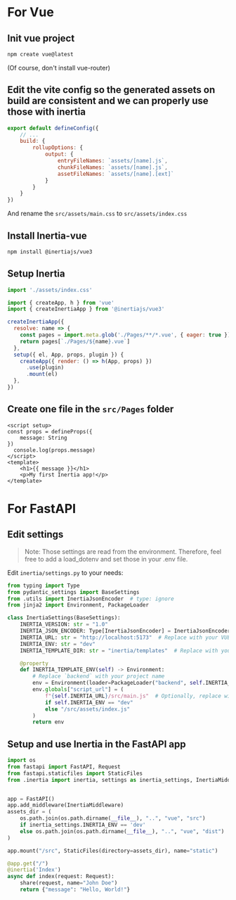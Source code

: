 # For Vue
## Init vue project

```bash
npm create vue@latest
```
(Of course, don't install vue-router)

## Edit the vite config so the generated assets on build are consistent and we can properly use those with inertia
```js
export default defineConfig({
    // ...
    build: {
        rollupOptions: {
            output: {
                entryFileNames: `assets/[name].js`,
                chunkFileNames: `assets/[name].js`,
                assetFileNames: `assets/[name].[ext]`
            }
        }
    }
})
```
And rename the `src/assets/main.css` to `src/assets/index.css`

## Install Inertia-vue
```bash
npm install @inertiajs/vue3
```

## Setup Inertia
```js
import './assets/index.css'

import { createApp, h } from 'vue'
import { createInertiaApp } from '@inertiajs/vue3'

createInertiaApp({
  resolve: name => {
    const pages = import.meta.glob('./Pages/**/*.vue', { eager: true })
    return pages[`./Pages/${name}.vue`]
  },
  setup({ el, App, props, plugin }) {
    createApp({ render: () => h(App, props) })
      .use(plugin)
      .mount(el)
  },
})
```

## Create one file in the `src/Pages` folder
```vue
<script setup>
const props = defineProps({
    message: String
})
  console.log(props.message)
</script>
<template>
    <h1>{{ message }}</h1>
    <p>My first Inertia app!</p>
</template>
```

# For FastAPI
## Edit settings
> Note:
> Those settings are read from the environment.
> Therefore, feel free to add a load_dotenv and set those in your .env file.

Edit `inertia/settings.py` to your needs:
```python
from typing import Type
from pydantic_settings import BaseSettings
from .utils import InertiaJsonEncoder  # type: ignore
from jinja2 import Environment, PackageLoader

class InertiaSettings(BaseSettings):
    INERTIA_VERSION: str = "1.0"
    INERTIA_JSON_ENCODER: Type[InertiaJsonEncoder] = InertiaJsonEncoder
    INERTIA_URL: str = "http://localhost:5173"  # Replace with your VUE dev server URL
    INERTIA_ENV: str = "dev"
    INERTIA_TEMPLATE_DIR: str = "inertia/templates"  # Replace with your template directory if you have one

    @property
    def INERTIA_TEMPLATE_ENV(self) -> Environment:
        # Replace `backend` with your project name
        env = Environment(loader=PackageLoader("backend", self.INERTIA_TEMPLATE_DIR))
        env.globals["script_url"] = (
            f"{self.INERTIA_URL}/src/main.js"  # Optionally, replace with a main.ts
            if self.INERTIA_ENV == "dev"
            else "/src/assets/index.js"
        )
        return env
```

## Setup and use Inertia in the FastAPI app
```python
import os
from fastapi import FastAPI, Request
from fastapi.staticfiles import StaticFiles
from .inertia import inertia, settings as inertia_settings, InertiaMiddleware, share  # type: ignore


app = FastAPI()
app.add_middleware(InertiaMiddleware)
assets_dir = (
    os.path.join(os.path.dirname(__file__), "..", "vue", "src")
    if inertia_settings.INERTIA_ENV == 'dev'
    else os.path.join(os.path.dirname(__file__), "..", "vue", "dist")
)

app.mount("/src", StaticFiles(directory=assets_dir), name="static")

@app.get("/")
@inertia('Index')
async def index(request: Request):
    share(request, name="John Doe")
    return {"message": "Hello, World!"}
```
